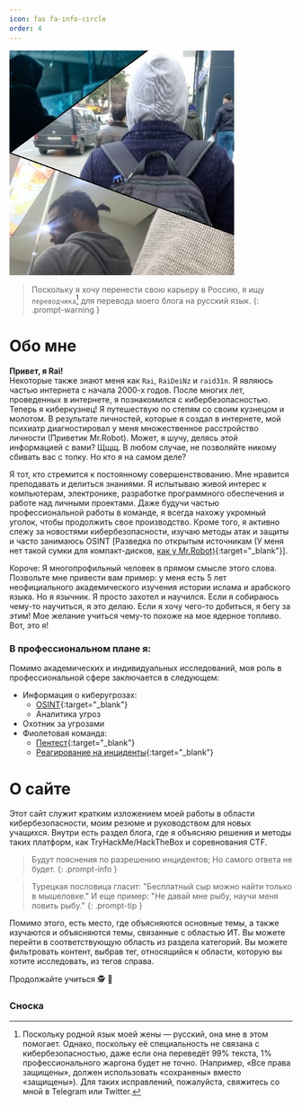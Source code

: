 ```yaml
---
icon: fas fa-info-circle
order: 4
---
```


![Обо мне](/assets/img/headers/Untitled.jpg)

>Поскольку я хочу перенести свою карьеру в Россию, я ищу `переводчика`[^fn-nth-1] для перевода моего блога на русский язык.
{: .prompt-warning }

# Обо мне

**Привет, я Rai!**  
Некоторые также знают меня как `Rai`, `RaiDeiNz` и `raid31n`. Я являюсь частью интернета с начала 2000-х годов. После многих лет, проведенных в интернете, я познакомился с кибербезопасностью. Теперь я киберкузнец! Я путешествую по степям со своим кузнецом и молотом. В результате личностей, которые я создал в интернете, мой психиатр диагностировал у меня множественное расстройство личности (Приветик Mr.Robot). Может, я шучу, делясь этой информацией с вами? Щщщ. В любом случае, не позволяйте никому сбивать вас с толку. Но кто я на самом деле?

Я тот, кто стремится к постоянному совершенствованию. Мне нравится преподавать и делиться знаниями. Я испытываю живой интерес к компьютерам, электронике, разработке программного обеспечения и работе над личными проектами. Даже будучи частью профессиональной работы в команде, я всегда нахожу укромный уголок, чтобы продолжить свое производство. Кроме того, я активно слежу за новостями кибербезопасности, изучаю методы атак и защиты и часто занимаюсь OSINT [Разведка по открытым источникам (У меня нет такой сумки для компакт-дисков, [как у Mr.Robot)](https://www.reddit.com/r/MrRobot/comments/sgljzu/why_does_elliot_use_cds_to_store_the_information/){:target="_blank"}].

Короче: Я многопрофильный человек в прямом смысле этого слова. Позвольте мне привести вам пример: у меня есть 5 лет неофициального академического изучения истории ислама и арабского языка. Но я язычник. Я просто захотел и научился.
Если я собираюсь чему-то научиться, я это делаю. Если я хочу чего-то добиться, я бегу за этим! Мое желание учиться чему-то похоже на мое ядерное топливо. Вот, это я!

### В профессиональном плане я:
Помимо академических и индивидуальных исследований, моя роль в профессиональной сфере заключается в следующем:
- Информация о киберугрозах:
	- [OSINT](https://ru.wikipedia.org/wiki/Разведка_по_открытым_источникам){:target="_blank"}
	- Аналитика угроз
- Охотник за угрозами
- Фиолетовая команда:
	- [Пентест](https://ru.wikipedia.org/wiki/Испытание_на_проникновение){:target="_blank"}
	- [Реагирование на инциденты](https://encyclopedia.kaspersky.ru/glossary/incident-response/){:target="_blank"}



# О сайте    

Этот сайт служит кратким изложением моей работы в области кибербезопасности, моим резюме и руководством для новых учащихся. Внутри есть раздел блога, где я объясняю решения и методы таких платформ, как TryHackMe/HackTheBox и соревнования CTF.
>Будут пояснения по разрешению инцидентов; Но самого ответа не будет.
{: .prompt-info }

>Турецкая пословица гласит: "Бесплатный сыр можно найти только в мышеловке." И еще пример: "Не давай мне рыбу, научи меня ловить рыбу."
{: .prompt-tip }

Помимо этого, есть место, где объясняются основные темы, а также изучаются и объясняются темы, связанные с областью ИТ. Вы можете перейти в соответствующую область из раздела категорий. Вы можете фильтровать контент, выбрав тег, относящийся к области, которую вы хотите исследовать, из тегов справа.

Продолжайте учиться &#x1F575; &#x1FAE1;


### Сноска

[^fn-nth-1]:Поскольку родной язык моей жены — русский, она мне в этом помогает. Однако, поскольку её специальность не связана с кибербезопасностью, даже если она переведёт 99% текста, 1% профессионального жаргона будет не точно. (Например, «Все права защищены», должен использовать «сохранены» вместо «защищены»). Для таких исправлений, пожалуйста, свяжитесь со мной в Telegram или Twitter.